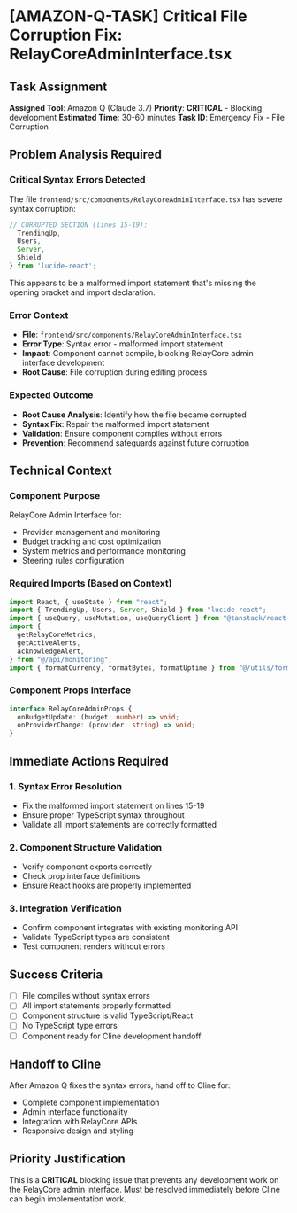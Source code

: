 # [AMAZON-Q-TASK] Critical File Corruption Fix: RelayCoreAdminInterface.tsx

## Task Assignment

**Assigned Tool**: Amazon Q (Claude 3.7)
**Priority**: **CRITICAL** - Blocking development
**Estimated Time**: 30-60 minutes
**Task ID**: Emergency Fix - File Corruption

## Problem Analysis Required

### Critical Syntax Errors Detected

The file `frontend/src/components/RelayCoreAdminInterface.tsx` has severe syntax corruption:

```typescript
// CORRUPTED SECTION (lines 15-19):
  TrendingUp,
  Users,
  Server,
  Shield
} from 'lucide-react';
```

This appears to be a malformed import statement that's missing the opening bracket and import declaration.

### Error Context

- **File**: `frontend/src/components/RelayCoreAdminInterface.tsx`
- **Error Type**: Syntax error - malformed import statement
- **Impact**: Component cannot compile, blocking RelayCore admin interface development
- **Root Cause**: File corruption during editing process

### Expected Outcome

- **Root Cause Analysis**: Identify how the file became corrupted
- **Syntax Fix**: Repair the malformed import statement
- **Validation**: Ensure component compiles without errors
- **Prevention**: Recommend safeguards against future corruption

## Technical Context

### Component Purpose

RelayCore Admin Interface for:

- Provider management and monitoring
- Budget tracking and cost optimization
- System metrics and performance monitoring
- Steering rules configuration

### Required Imports (Based on Context)

```typescript
import React, { useState } from "react";
import { TrendingUp, Users, Server, Shield } from "lucide-react";
import { useQuery, useMutation, useQueryClient } from "@tanstack/react-query";
import {
  getRelayCoreMetrics,
  getActiveAlerts,
  acknowledgeAlert,
} from "@/api/monitoring";
import { formatCurrency, formatBytes, formatUptime } from "@/utils/formatters";
```

### Component Props Interface

```typescript
interface RelayCoreAdminProps {
  onBudgetUpdate: (budget: number) => void;
  onProviderChange: (provider: string) => void;
}
```

## Immediate Actions Required

### 1. Syntax Error Resolution

- Fix the malformed import statement on lines 15-19
- Ensure proper TypeScript syntax throughout
- Validate all import statements are correctly formatted

### 2. Component Structure Validation

- Verify component exports correctly
- Check prop interface definitions
- Ensure React hooks are properly implemented

### 3. Integration Verification

- Confirm component integrates with existing monitoring API
- Validate TypeScript types are consistent
- Test component renders without errors

## Success Criteria

- [ ] File compiles without syntax errors
- [ ] All import statements properly formatted
- [ ] Component structure is valid TypeScript/React
- [ ] No TypeScript type errors
- [ ] Component ready for Cline development handoff

## Handoff to Cline

After Amazon Q fixes the syntax errors, hand off to Cline for:

- Complete component implementation
- Admin interface functionality
- Integration with RelayCore APIs
- Responsive design and styling

## Priority Justification

This is a **CRITICAL** blocking issue that prevents any development work on the RelayCore admin interface. Must be resolved immediately before Cline can begin implementation work.

